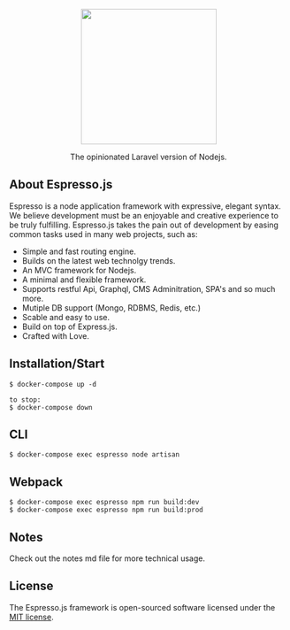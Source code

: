 <p align="center"><a href="#" target="_blank"><img src="https://cdn.shopify.com/s/files/1/0038/8775/9458/files/Logo_PNG_3_410x.png?v=1587634392" width="245"></a></p>
<p align="center">
The opinionated Laravel version of Nodejs.
</p>

## About Espresso.js

Espresso is a node application framework with expressive, elegant syntax. We believe development must be an enjoyable and creative experience to be truly fulfilling. Espresso.js takes the pain out of development by easing common tasks used in many web projects, such as:

- Simple and fast routing engine.
- Builds on the latest web technolgy trends. 
- An MVC framework for Nodejs. 
- A minimal and flexible framework.
- Supports restful Api, Graphql, CMS Adminitration, SPA's and so much more.
- Mutiple DB support (Mongo, RDBMS, Redis, etc.)
- Scable and easy to use.
- Build on top of Express.js. 
- Crafted with Love.

## Installation/Start
    
    $ docker-compose up -d

    to stop:
    $ docker-compose down

## CLI

    $ docker-compose exec espresso node artisan

## Webpack

    $ docker-compose exec espresso npm run build:dev
    $ docker-compose exec espresso npm run build:prod
  
## Notes

Check out the notes md file for more technical usage.

## License

The Espresso.js framework is open-sourced software licensed under the [MIT license](https://opensource.org/licenses/MIT).